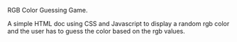 RGB Color Guessing Game.

A simple HTML doc using CSS and Javascript to display a random rgb color and the user has to guess the color based on the rgb values.
